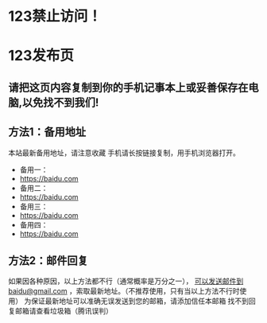 123禁止访问！
==================
123发布页
======================
请把这页内容复制到你的手机记事本上或妥善保存在电脑,以免找不到我们!
-------------------------
方法1：备用地址
-------------------------
本站最新备用地址，请注意收藏
手机请长按链接复制，用手机浏览器打开。

* 备用一：
* https://baidu.com
* 备用二：
* https://baidu.com
* 备用三：
* https://baidu.com
* 备用四：
* https://baidu.com

方法2：邮件回复
---------------
如果因各种原因，以上方法都不行（通常概率是万分之一），
可以发送邮件到baidu@gmail.com
，索取最新地址。（不推荐使用，只有当以上方法不行时使用）
为保证最新地址可以准确无误发送到您的邮箱，请添加信任本邮箱
找不到回复邮箱请查看垃圾箱（腾讯误判）



